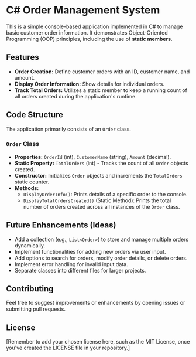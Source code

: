 # C# Order Management System

This is a simple console-based application implemented in C# to manage basic customer order information. It demonstrates Object-Oriented Programming (OOP) principles, including the use of **static members**.

## Features

* **Order Creation:** Define customer orders with an ID, customer name, and amount.
* **Display Order Information:** Show details for individual orders.
* **Track Total Orders:** Utilizes a static member to keep a running count of all orders created during the application's runtime.

## Code Structure

The application primarily consists of an `Order` class.

### `Order` Class

* **Properties:** `OrderId` (int), `CustomerName` (string), `Amount` (decimal).
* **Static Property:** `TotalOrders` (int) - Tracks the count of all `Order` objects created.
* **Constructor:** Initializes `Order` objects and increments the `TotalOrders` static counter.
* **Methods:**
    * `DisplayOrderInfo()`: Prints details of a specific order to the console.
    * `DisplayTotalOrdersCreated()` (Static Method): Prints the total number of orders created across all instances of the `Order` class.

## Future Enhancements (Ideas)

* Add a collection (e.g., `List<Order>`) to store and manage multiple orders dynamically.
* Implement functionalities for adding new orders via user input.
* Add options to search for orders, modify order details, or delete orders.
* Implement error handling for invalid input data.
* Separate classes into different files for larger projects.

## Contributing

Feel free to suggest improvements or enhancements by opening issues or submitting pull requests.

## License

[Remember to add your chosen license here, such as the MIT License, once you've created the LICENSE file in your repository.]
